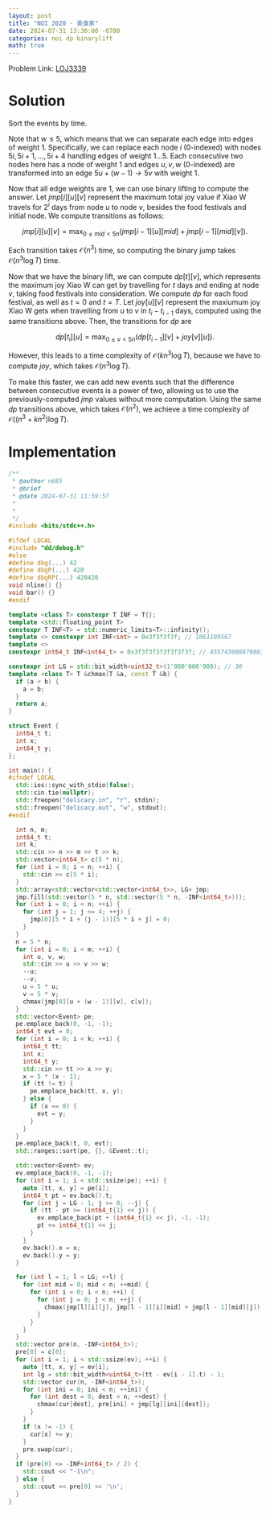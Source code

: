 ```yaml
---
layout: post
title: "NOI 2020 - 美食家"
date: 2024-07-31 13:30:00 -0700
categories: noi dp binarylift
math: true
---
```


Problem Link: [LOJ3339](https://loj.ac/p/3339)

# Solution
Sort the events by time.

Note that $w \leq 5$, which means that we can separate each edge
into edges of weight $1$. Specifically, we can replace each node $i$
($0$-indexed) with nodes $5i, 5i + 1, \dots, 5i + 4$ handling edges of
weight $1 \dots 5$. Each consecutive two nodes here has a node of weight $1$
and edges $u, v, w$ ($0$-indexed) are transformed into an edge
$5u + (w - 1) \rightarrow 5v$ with weight $1$.

Now that all edge weights are $1$, we can use binary lifting to compute the
answer. Let $jmp[i][u][v]$ represent the maximum total joy value if Xiao W
travels for $2^i$ days from node $u$ to node $v$, besides the food festivals and
initial node. We compute transitions as follows:

$$jmp[i][u][v] = \max_{0 \leq mid < 5n} (jmp[i - 1][u][mid] +
                                         jmp[i - 1][mid][v]).$$

Each transition takes $\mathcal{O}(n^3)$ time, so computing the binary jump takes
$\mathcal{O}(n^3 \log T)$ time.

Now that we have the binary lift, we can compute $dp[t][v]$, which represents
the maximum joy Xiao W can get by travelling for $t$ days and ending at node $v$,
taking food festivals into consideration. We compute $dp$ for each
food festival, as well as $t = 0$ and $t = T$. Let $joy[u][v]$ represent the
maxiumum joy Xiao W gets when travelling from $u$ to $v$ in $t_i - t_{i - 1}$ days,
computed using the same transitions above. Then, the transitions for $dp$ are

$$dp[t_i][u] = \max_{0 \leq v < 5n} (dp[t_{i - 1}][v] + joy[v][u]).$$

However, this leads to a time
complexity of $\mathcal{O}(k n^3 \log T)$, because we have to compute $joy$,
which takes $\mathcal{O}(n^3 \log T)$.

To make this faster, we can add new events such that the difference between
consecutive events is a power of two, allowing us to use the previously-computed
$jmp$ values without more computation. Using the same $dp$ transitions above,
which takes $\mathcal{O}(n^2)$, we achieve a time complexity of
$\mathcal{O}((n^3 + kn^2) \log T)$.

# Implementation

```cpp
/**
 * @author n685
 * @brief
 * @date 2024-07-31 11:59:57
 *
 *
 */
#include <bits/stdc++.h>

#ifdef LOCAL
#include "dd/debug.h"
#else
#define dbg(...) 42
#define dbgP(...) 420
#define dbgRP(...) 420420
void nline() {}
void bar() {}
#endif

template <class T> constexpr T INF = T{};
template <std::floating_point T>
constexpr T INF<T> = std::numeric_limits<T>::infinity();
template <> constexpr int INF<int> = 0x3f3f3f3f; // 1061109567
template <>
constexpr int64_t INF<int64_t> = 0x3f3f3f3f3f3f3f3f; // 4557430888798830399

constexpr int LG = std::bit_width<uint32_t>(1'000'000'000); // 30
template <class T> T &chmax(T &a, const T &b) {
  if (a < b) {
    a = b;
  }
  return a;
}

struct Event {
  int64_t t;
  int x;
  int64_t y;
};

int main() {
#ifndef LOCAL
  std::ios::sync_with_stdio(false);
  std::cin.tie(nullptr);
  std::freopen("delicacy.in", "r", stdin);
  std::freopen("delicacy.out", "w", stdout);
#endif

  int n, m;
  int64_t t;
  int k;
  std::cin >> n >> m >> t >> k;
  std::vector<int64_t> c(5 * n);
  for (int i = 0; i < n; ++i) {
    std::cin >> c[5 * i];
  }
  std::array<std::vector<std::vector<int64_t>>, LG> jmp;
  jmp.fill(std::vector(5 * n, std::vector(5 * n, -INF<int64_t>)));
  for (int i = 0; i < n; ++i) {
    for (int j = 1; j <= 4; ++j) {
      jmp[0][5 * i + (j - 1)][5 * i + j] = 0;
    }
  }
  n = 5 * n;
  for (int i = 0; i < m; ++i) {
    int u, v, w;
    std::cin >> u >> v >> w;
    --u;
    --v;
    u = 5 * u;
    v = 5 * v;
    chmax(jmp[0][u + (w - 1)][v], c[v]);
  }
  std::vector<Event> pe;
  pe.emplace_back(0, -1, -1);
  int64_t evt = 0;
  for (int i = 0; i < k; ++i) {
    int64_t tt;
    int x;
    int64_t y;
    std::cin >> tt >> x >> y;
    x = 5 * (x - 1);
    if (tt != t) {
      pe.emplace_back(tt, x, y);
    } else {
      if (x == 0) {
        evt = y;
      }
    }
  }
  pe.emplace_back(t, 0, evt);
  std::ranges::sort(pe, {}, &Event::t);

  std::vector<Event> ev;
  ev.emplace_back(0, -1, -1);
  for (int i = 1; i < std::ssize(pe); ++i) {
    auto [tt, x, y] = pe[i];
    int64_t pt = ev.back().t;
    for (int j = LG - 1; j >= 0; --j) {
      if (tt - pt >= (int64_t{1} << j)) {
        ev.emplace_back(pt + (int64_t{1} << j), -1, -1);
        pt += int64_t{1} << j;
      }
    }
    ev.back().x = x;
    ev.back().y = y;
  }

  for (int l = 1; l < LG; ++l) {
    for (int mid = 0; mid < n; ++mid) {
      for (int i = 0; i < n; ++i) {
        for (int j = 0; j < n; ++j) {
          chmax(jmp[l][i][j], jmp[l - 1][i][mid] + jmp[l - 1][mid][j]);
        }
      }
    }
  }
  std::vector pre(n, -INF<int64_t>);
  pre[0] = c[0];
  for (int i = 1; i < std::ssize(ev); ++i) {
    auto [tt, x, y] = ev[i];
    int lg = std::bit_width<uint64_t>(tt - ev[i - 1].t) - 1;
    std::vector cur(n, -INF<int64_t>);
    for (int ini = 0; ini < n; ++ini) {
      for (int dest = 0; dest < n; ++dest) {
        chmax(cur[dest], pre[ini] + jmp[lg][ini][dest]);
      }
    }
    if (x != -1) {
      cur[x] += y;
    }
    pre.swap(cur);
  }
  if (pre[0] <= -INF<int64_t> / 2) {
    std::cout << "-1\n";
  } else {
    std::cout << pre[0] << '\n';
  }
}
```
